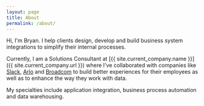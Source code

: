 ```yaml
---
layout: page
title: About
permalink: /about/
---
```


Hi, I'm Bryan. I help clients design, develop and build business system integrations to simplify their internal processes.

Currently, I am a Solutions Consultant at [{{ site.current_company.name }}]({{ site.current_company.url }}) where I've collaborated with companies like [Slack](https://www.slack.com), [Arlo](https://www.arlo.com) and [Broadcom](https://www.broadcom.com) to build better experiences for their employees as well as to enhance the way they work with data.

My specialties include application integration, business process automation and data warehousing.
